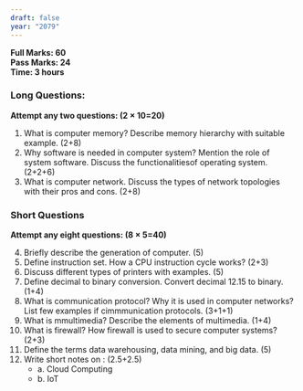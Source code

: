 ```yaml
---
draft: false
year: "2079"
---
```


**Full Marks: 60**\
**Pass Marks: 24**\
**Time: 3 hours**

### Long Questions:

**Attempt any two questions: (2 × 10=20)**

1. What is computer memory? Describe memory hierarchy with suitable example. (2+8)
2. Why software is needed in computer system? Mention the role of system software. Discuss the functionalitiesof operating system. (2+2+6)
3. What is computer network. Discuss the types of network topologies with their pros and cons. (2+8)

### Short Questions

**Attempt any eight questions: (8 × 5=40)**

4. Briefly describe the generation of computer. (5)
5. Define instruction set. How a CPU instruction cycle works? (2+3)
6. Discuss different types of printers with examples. (5)
7. Define decimal to binary conversion. Convert decimal 12.15 to binary. (1+4)
8. What is communication protocol? Why it is used in computer networks? List few examples if cimmmunication protocols. (3+1+1)
9. What is mmultimedia? Describe the elements of multimedia. (1+4)
10. What is firewall? How firewall is used to secure computer systems? (2+3)
11. Define the terms data warehousing, data mining, and big data. (5)
12. Write short notes on : (2.5+2.5)
    - a. Cloud Computing
    - b. IoT
